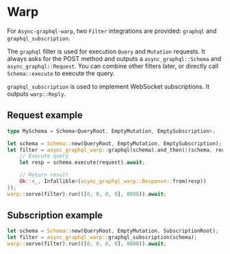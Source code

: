 # Warp

For `Async-graphql-warp`, two `Filter` integrations are provided: `graphql` and `graphql_subscription`.

The `graphql` filter is used for execution `Query` and `Mutation` requests. It always asks for the POST method and outputs a `async_graphql::Schema` and `async_graphql::Request`.
You can combine other filters later, or directly call `Schema::execute` to execute the query.

`graphql_subscription` is used to implement WebSocket subscriptions. It outputs `warp::Reply`.

## Request example

```rust
type MySchema = Schema<QueryRoot, EmptyMutation, EmptySubscription>;

let schema = Schema::new(QueryRoot, EmptyMutation, EmptySubscription);
let filter = async_graphql_warp::graphql(schema).and_then(|(schema, request): (MySchema, async_graphql::Request)| async move {
    // Execute query
    let resp = schema.execute(request).await;

    // Return result
    Ok::<_, Infallible>(async_graphql_warp::Response::from(resp))
});
warp::serve(filter).run(([0, 0, 0, 0], 8000)).await;
```

## Subscription example

```rust
let schema = Schema::new(QueryRoot, EmptyMutation, SubscriptionRoot);
let filter = async_graphql_warp::graphql_subscription(schema);
warp::serve(filter).run(([0, 0, 0, 0], 8000)).await;
```
